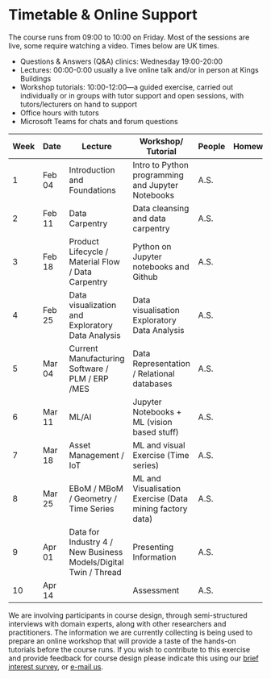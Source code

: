 # Timetable & Online Support

The course runs from 09:00 to 10:00 on Friday. <!-- Any activity will happen online on Collaborate. Collaborate can be accessed through this link:(LINK) -->
Most of the sessions are live, some require watching a video.
Times below are UK times.
* Questions & Answers (Q&A) clinics: Wednesday 19:00-20:00
* Lectures: 00:00-0:00 usually a live online talk and/or in person at Kings Buildings
* Workshop tutorials: 10:00-12:00—a guided exercise, carried out individually or in groups with tutor support and open sessions, with tutors/lecturers on hand to support
* Office hours with tutors
* Microsoft Teams for chats and forum questions

|  Week | Date | Lecture | Workshop/ Tutorial  | People  | Homework  |   
|---|---|---|---|---|---|
| 1 |  Feb 04 | Introduction and Foundations | Intro to Python programming and Jupyter Notebooks  | A.S.  |  |
| 2 | Feb 11  | Data Carpentry |  Data cleansing and data carpentry |  A.S. |   |
| 3 | Feb 18  | Product Lifecycle / Material Flow / Data Carpentry  |  Python on Jupyter notebooks and Github |  A.S. |   |
| 4 | Feb 25  | Data visualization and Exploratory Data Analysis  | Data visualisation Exploratory Data Analysis  |  A.S. |   |
| 5 | Mar 04  | Current Manufacturing Software / PLM / ERP /MES  |  Data Representation / Relational databases |  A.S. |   |
| 6 | Mar 11  | ML/AI  | Jupyter Notebooks + ML (vision based stuff)  | A.S.  |   |
| 7 | Mar 18  | Asset Management / IoT  | ML and visual Exercise (Time series)  | A.S.  |   |
| 8 | Mar 25  | EBoM / MBoM / Geometry / Time Series | ML and Visualisation Exercise (Data mining factory data)  |  A.S. | |
| 9 | Apr 01  | Data for Industry 4 / New Business Models/Digital Twin / Thread |  Presenting Information  | A.S.  |   |
| 10 | Apr 14  |   | Assessment |  A.S. |   |


<!-- Visual literacy and culture, visualisation design and target audience all account for differences in interpretation and use of visualisations. How do you design to ensure your audience receives the message you intend to deliver?

Our approach to teaching data visualisation is to present first foundational lectures in data visualisation, to build or improve on visual literacy. Successfully designing and implementing visualisations that inform the end user and/or support decision-making and task completion requires a combination of creativity, a scientific approach to methodology, context awareness and/or domain expertise.

We have learnt from experience in the field that a hands-on approach, often harnessing multiple perspectives on a data visualisation task, provides an advantage. Participants may complete the course at a distance and through online access of material (including recorded tutorials and demonstrations) and delivery of assignments and projects only. We will add value with a blended approach that supplement online learning with dedicated discussion and tutorial sessions, workshops and invited seminars, and individual "consultancy" sessions, via a virtual classroom. -->

We are involving participants in course design, through semi-structured interviews with domain experts, along with other researchers and practitioners. The information we are currently collecting is being used to prepare an online workshop that will provide a taste of the hands-on tutorials before the course runs. If you wish to contribute to this exercise and provide feedback for course design please indicate this using our [brief interest survey](https://forms.gle/9ZWPn8fDHZiDXNBR9), or [e-mail us](mailto:datascimanu@gmail.com).
